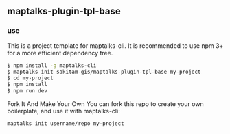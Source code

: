 ## maptalks-plugin-tpl-base

### use

This is a project template for maptalks-cli. It is recommended to use npm 3+ for a more efficient dependency tree.

```bash
$ npm install -g maptalks-cli
$ maptalks init sakitam-gis/maptalks-plugin-tpl-base my-project
$ cd my-project
$ npm install
$ npm run dev
```

Fork It And Make Your Own
You can fork this repo to create your own boilerplate, and use it with maptalks-cli:

```bash
maptalks init username/repo my-project
```
